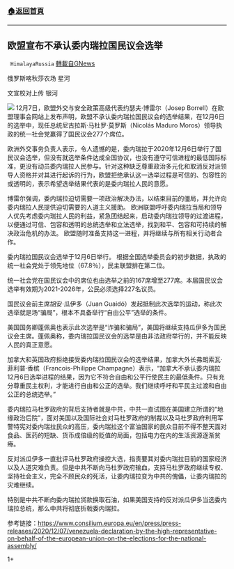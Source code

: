 ###  [:house:返回首頁](https://github.com/ourhimalayas/txt)
---

## 欧盟宣布不承认委内瑞拉国民议会选举
` HimalayaRussia` [轉載自GNews](https://gnews.org/zh-hans/628642/)

俄罗斯喀秋莎农场 星河

文宣校对上传 银河


![]()![](https://media.discordapp.net/attachments/721388937553248396/785869939785072640/Snipaste_2020-12-08_22-05-53.png?width=907&amp;height=509)
12月7日，欧盟外交与安全政策高级代表约瑟夫·博雷尔（Josep Borrell）在欧盟理事会网站上发布声明，欧盟不承认委内瑞拉国民议会的选举结果，在12月6日的选举中，现任总统尼古拉斯·马杜罗·莫罗斯（Nicolás Maduro Moros）领导执政的统一社会党赢得了国民议会277个席位。

欧洲外交事务负责人表示，令人遗憾的是，委内瑞拉于2020年12月6日举行了国民议会选举，但没有就选举条件达成全国协议，也没有遵守可信进程的最低国际标准，更没有动员委内瑞拉人民参与。针对这种缺乏尊重政治多元化和取消反对派领导人资格并对其进行起诉的行为，欧盟拒绝承认这一选举过程是可信的、包容性的或透明的，表示希望选举结果代表的是委内瑞拉人民的意愿。

博雷尔强调，委内瑞拉迫切需要一项政治解决办法，以结束目前的僵局，并允许向委内瑞拉人民提供迫切需要的人道主义援助。 欧洲联盟呼吁委内瑞拉当局和领导人优先考虑委内瑞拉人民的利益，紧急团结起来，启动委内瑞拉领导的过渡进程，以便通过可信、包容和透明的总统选举和立法选举，找到和平、包容和可持续的解决政治危机的办法。 欧盟随时准备支持这一进程，并将继续与所有相关行动者合作。

委内瑞拉国民议会选举于12月6日举行。 根据全国选举委员会的初步数据，执政的统一社会党处于领先地位（67.8％），民主联盟排在第二位。

统一社会党在国民议会中的席位也由选举之前的167席增至277席。本届国民议会选举有效期为2021-2026年，公民必须选择227名议员。

国民议会前主席胡安·瓜伊多（Juan Guaidó）发起抵制此次选举的运动，称此次选举就是场“骗局”，根本不具备举行“自由公平”选举的条件。

美国国务卿蓬佩奥也表示此次选举是“诈骗和骗局”，美国将继续支持瓜伊多为国民议会主席。蓬佩奥称，委内瑞拉国民议会的选举是由非法政府举行的，并不能反映人民的真正意愿。

加拿大和英国政府拒绝接受委内瑞拉国民议会的选举结果，加拿大外长弗朗索瓦·菲利普·香槟（Francois-Philippe Champagne）表示，“加拿大不承认委内瑞拉12月6日选举进程的结果，因为它不符合自由和公平行使民主的最低条件。只有充分尊重民主权利，才能进行自由和公正的选举。我们继续呼吁和平民主过渡和自由公正的总统选举。”

委内瑞拉马杜罗政府的背后支持者就是中共，中共一直试图在美国建立所谓的“地缘政治后院”，面对美国以及国际社会对马杜罗政府的制裁以及马杜罗政府利用军警特宪对委内瑞拉民众的高压，委内瑞拉这个富油国家的民众目前不得不整天面对食品、医药的短缺、货币成倍级的贬值的局面，包括电力在内的生活资源逐渐贫瘠。

反对派瓜伊多一直批评马杜罗政府操控大选，指责要其对委内瑞拉目前的国家经济以及人道灾难负责。但是中共不断向马杜罗政府输血，支持马杜罗政府继续专权、坚持社会主义，完全不顾民众的死活，让委内瑞拉变为中共的傀儡，让委内瑞拉的灾难继续。

特别是中共不断向委内瑞拉贷款换取石油，如果美国支持的反对派瓜伊多当选委内瑞拉总统，那么中共将彻底折戟委内瑞拉。

参考链接：https://www.consilium.europa.eu/en/press/press-releases/2020/12/07/venezuela-declaration-by-the-high-representative-on-behalf-of-the-european-union-on-the-elections-for-the-national-assembly/

1+
